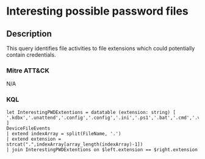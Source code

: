 # Interesting possible password files

## Description
This query identifies file activities to file extensions which could potentially contain credentials.

### Mitre ATT&CK

N/A

### KQL

```KQL
let InterestingPWDExtentions = datatable (extension: string) [
'.kdbx','.unattend','.config','.config','.ini','.ps1','.bat','.cmd','.vba','.sql' ]
DeviceFileEvents
| extend indexArray = split(FileName, '.')
| extend extension = strcat(".",indexArray[array_length(indexArray)-1])
| join InterestingPWDExtentions on $left.extension == $right.extension